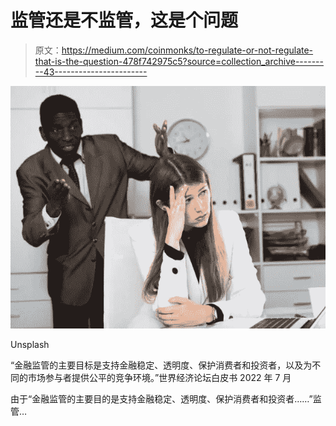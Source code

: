 # 监管还是不监管，这是个问题

> 原文：<https://medium.com/coinmonks/to-regulate-or-not-regulate-that-is-the-question-478f742975c5?source=collection_archive---------43----------------------->

![](img/c8be19b67f0ed2e1b061acf43d8ceaf2.png)

Unsplash

“金融监管的主要目标是支持金融稳定、透明度、保护消费者和投资者，以及为不同的市场参与者提供公平的竞争环境。”世界经济论坛白皮书 2022 年 7 月

由于“金融监管的主要目的是支持金融稳定、透明度、保护消费者和投资者……”监管…